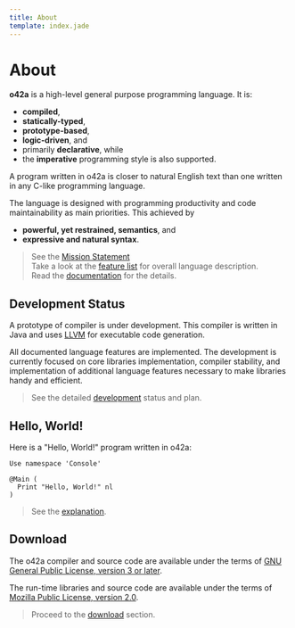 ```yaml
---
title: About
template: index.jade
---
```


About
=====

**o42a** is a high-level general purpose programming language. It is:

* **compiled**,
* **statically-typed**,
* **prototype-based**,
* **logic-driven**, and
* primarily **declarative**, while
* the **imperative** programming style is also supported. 

A program written in o42a is closer to natural English text than one written
in any C-like programming language.

The language is designed with programming productivity and code maintainability
 as main priorities. This achieved by

* **powerful, yet restrained, semantics**, and
* **expressive and natural syntax**.

> See the [Mission Statement](devel/mission.html)  
> Take a look at the [feature list](docs/intro/features.html) for overall 
> language description.  
> Read the [documentation](docs/index.html) for the details.


Development Status
------------------

A prototype of compiler is under development.
This compiler is written in Java and uses [LLVM](http://llvm.org) for executable
code generation.

All documented language features are implemented. The development is currently
focused on core libraries implementation, compiler stability, and implementation
of additional language features necessary to make libraries handy and efficient.

> See the detailed [development](devel/index.html) status and plan.

Hello, World!
-------------

Here is a "Hello, World!" program written in o42a:

```o42a
Use namespace 'Console'

@Main (
  Print "Hello, World!" nl
)
```

> See the [explanation](docs/intro/hello_world_explained.html).

Download
--------

The o42a compiler and source code are available under the terms of
[GNU General Public License, version 3 or later](http://gnu.org/licenses/gpl-3.0.html).

The run-time libraries and source code are available under the terms of
[Mozilla Public License, version 2.0](http://www.mozilla.org/MPL/2.0/).

> Proceed to the [download](downloads.html) section.

